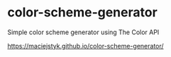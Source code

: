 # color-scheme-generator
Simple color scheme generator using The Color API

https://maciejstyk.github.io/color-scheme-generator/
